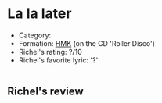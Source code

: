 # La la later

 * Category: 
 * Formation: [HMK](Hkm.md) (on the CD 'Roller Disco')
 * Richel's rating: ?/10
 * Richel's  favorite lyric: '?'

```
```

## Richel's review
